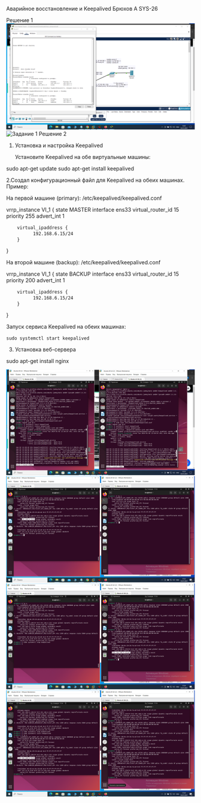 Аварийное восстановление и Keepalived Брюхов А SYS-26

Решение 1
![Задание 1](1.png)
![Задание 1](hsrp.pkt)
Решение 2

1. Установка и настройка Keepalived

    Установите Keepalived на обе виртуальные машины:

sudo apt-get update
sudo apt-get install keepalived

2.Создал конфигурационный файл для Keepalived на обеих машинах. Пример:

На первой машине (primary): /etc/keepalived/keepalived.conf

vrrp_instance VI_1 {
        state MASTER
        interface ens33
        virtual_router_id 15
        priority 255
        advert_int 1

        virtual_ipaddress {
              192.168.6.15/24
        }

}


На второй машине (backup): /etc/keepalived/keepalived.conf

vrrp_instance VI_1 {
        state BACKUP
        interface ens33
        virtual_router_id 15
        priority 200
        advert_int 1

        virtual_ipaddress {
              192.168.6.15/24
        }

}

Запуск сервиса Keepalived на обеих машинах:

    sudo systemctl start keepalived

3. Установка веб-сервера

sudo apt-get install nginx

![Задание 2](2-1.png)
![Задание 2](2-2.png)
![Задание 2](2-3.png)
![Задание 2](2-4.png)
